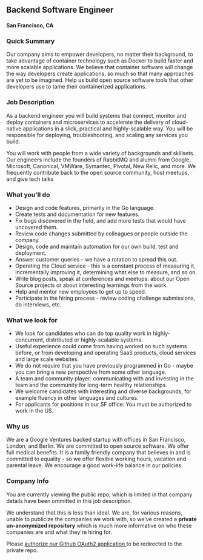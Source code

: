 ## Backend Software Engineer
#### San Francisco, CA

### Quick Summary
Our company aims to empower developers, no matter their background, to take advantage of
container technology such as Docker to build faster and more scalable applications. We believe
that container software will change the way developers create applications, so much so that
many approaches are yet to be imagined. Help us build open source software tools that other
developers use to tame their containerized applications.

### Job Description
As a backend engineer you will build systems that connect, monitor and deploy containers and
microservices to accelerate the delivery of cloud-native applications in a slick, practical and
highly-scalable way. You will be responsible for deploying, troubleshooting, and scaling any
services you build.

You will work with people from a wide variety of backgrounds and skillsets. Our engineers
include the founders of RabbitMQ and alumni from Google, Microsoft, Canonical, VMWare,
Symantec, Pivotal, New Relic, and more. We frequently contribute back to the open source
community, host meetups, and give tech talks

### What you'll do
+ Design and code features, primarily in the Go language.
+ Create tests and documentation for new features.
+ Fix bugs discovered in the field, and add more tests that would have uncovered them.
+ Review code changes submitted by colleagues or people outside the company.
+ Design, code and maintain automation for our own build, test and deployment.
+ Answer customer queries - we have a rotation to spread this out.
+ Operating the Cloud service - this is a constant process of measuring it,
incrementally improving it, determining what else to measure, and so on.
+ Write blog posts, speak at conferences and meetups: about our Open Source projects or
about interesting learnings from the work.
+ Help and mentor new employees to get up to speed.
+ Participate in the hiring process - review coding challenge submissions, do interviews,
etc.

### What we look for
+ We look for candidates who can do top quality work in highly-concurrent, distributed or
highly-scalable systems.
+ Useful experience could come from having worked on such systems before, or from
developing and operating SaaS products, cloud services and large scale websites.
+ We do not require that you have previously programmed in Go - maybe you can bring a
new perspective from some other language.
+ A team and community player: communicating with and investing in the team and the
community for long-term healthy relationships.
+ We welcome candidates with interesting and diverse backgrounds, for example fluency
in other languages and cultures.
+ For applicants for positions in our SF office: You must be authorized to work in the US.

### Why us
We are a Google Ventures backed startup with offices in San Francisco, London, and
Berlin. We are committed to open source software. We offer full medical benefits. It
is a family friendly company that believes in and is committed to equality - so we offer flexible
working hours, vacation and parental leave. We encourage a good work-life balance in our
policies

### Company Info
You are currently viewing the public repo, which is limited in that company details have been ommitted in this job description.  
    
We understand that this is less than ideal.  We are, for various reasons, unable to publicize the companies we work with, so we've
created a **private un-anonymized repository** which is much more informative on who these companies are and what they're hiring for.  
    
Please [authorize our Github OAuth2 application ](http://localhost:3000/users/auth/github?job_id=v2vhdmv3b3jrcw-backend-engineer-go) to be redirected to the private repo.

